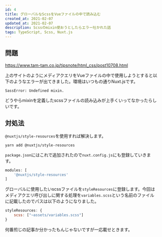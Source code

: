 ```yaml
---
id: 4
title: グローバルなScssをVueファイルの中で読み込む
created_at: 2021-02-07
updated_at: 2021-02-07
description: Scssのmixin使おうとしたらエラー吐かれた話
tags: TypeScript, Scss, Nuxt.js
---
```


## 問題
https://www.tam-tam.co.jp/tipsnote/html_css/post10708.html

上のサイトのようにメディアクエリをVueファイルの中で使用しようとすると以下のようなエラーが出てきました。環境はいつもの通りNuxt.jsです。

```shell
SassError: Undefined mixin.
```

どうやらmixinを定義したscssファイルの読み込みが上手くいってなかったらしいです。

## 対処法
```@nuxtjs/style-resources```を使用すれば解決します。

```shell
yarn add @nuxtjs/style-resources
```

```package.json```にはこれで追加されたので```nuxt.config.js```にも登録していきます。

```javascript
modules: [
	'@nuxtjs/style-resources'
]
```

グローバルに使用したいscssファイルを```styleResources```に登録します。今回はメディアクエリ呼び出しに関する処理を```variables.scss```という名前のファイルに記載したのでパスは以下のようになりました。

```javascript
styleResources: {
    scss: ["~assets/variables.scss"]
}
```

何番煎じの記事か分かったもんじゃないですが一応載せときます。